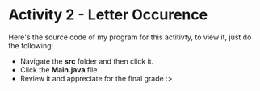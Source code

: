 # Activity 2 - Letter Occurence

Here's the source code of my program for this actitivty, to view it, just do the following:
- Navigate the **src** folder and then click it.
- Click the **Main.java** file
- Review it and appreciate for the final grade :>
